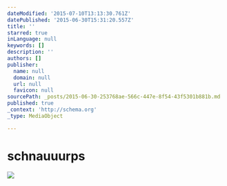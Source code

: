 ```yaml
---
dateModified: '2015-07-10T13:13:30.761Z'
datePublished: '2015-06-30T15:31:20.557Z'
title: ''
starred: true
inLanguage: null
keywords: []
description: ''
authors: []
publisher:
  name: null
  domain: null
  url: null
  favicon: null
sourcePath: _posts/2015-06-30-253768ae-566c-447e-8f54-43f5301b881b.md
published: true
_context: 'http://schema.org'
_type: MediaObject

---
```

# schnauuurps
![](https://the-grid-user-content.s3-us-west-2.amazonaws.com/a1581e0f-041a-4272-9e1e-f0064a831ecd.jpg)